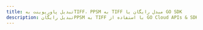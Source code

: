 ---title: تبدیل پاورپوینت بهTIFF، PPSM به TIFF مبدل رایگان یا GO SDKdescription: تبدیل رایگانPPSM به TIFF با استفاده از GO Cloud APIs & SDK. همچنین اسناد Microsoft PowerPoint را در Cloud ایجاد، ویرایش و رندر کنید.---